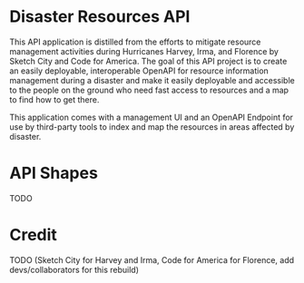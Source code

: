 # Disaster Resources API

This API application is distilled from the efforts to mitigate resource management activities during Hurricanes Harvey, Irma, and Florence by Sketch City and Code for America.  The goal of this API project is to create an easily deployable, interoperable OpenAPI for resource information management during a disaster and make it easily deployable and accessible to the people on the ground who need fast access to resources and a map to find how to get there.

This application comes with a management UI and an OpenAPI Endpoint for use by third-party tools to index and map the resources in areas affected by disaster.

# API Shapes

TODO

# Credit

TODO (Sketch City for Harvey and Irma, Code for America for Florence, add devs/collaborators for this rebuild)
